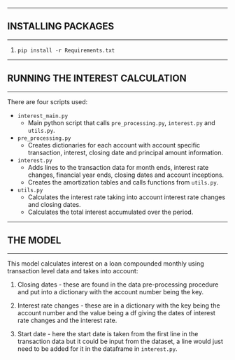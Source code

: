 ____
## INSTALLING PACKAGES
___
1. `pip install -r Requirements.txt `

--------------------------------------
## RUNNING THE INTEREST CALCULATION
--------------------------------------

There are four scripts used:

- `interest_main.py`
	- Main python script that calls `pre_processing.py`, `interest.py` and `utils.py`.
- `pre_processing.py`
    - Creates dictionaries for each account with account specific transaction, interest, closing date and principal amount information.
- `interest.py`
    - Adds lines to the transaction data for month ends, interest rate changes, financial year ends, closing dates and account inceptions.
    - Creates the amortization tables and calls  functions from `utils.py`.
- `utils.py`
    - Calculates the interest rate taking into account interest rate changes and closing dates.
    - Calculates the total interest accumulated over the period.

-------------------------------------
## THE MODEL
-------------------------------------

This model calculates interest on a loan compounded monthly using transaction level data and takes into account:

1. Closing dates - these are found in the data pre-processing procedure and put into a dictionary with the account number being the key.

2. Interest rate changes - these are in a dictionary with the key being the account number and the value being
a df giving the dates of interest rate changes and the interest rate.

3. Start date - here the start date is taken from the first line in the transaction data but it could be input from the dataset, a line would just need to be added for it in the dataframe in `interest.py`.
